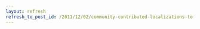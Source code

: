 ```yaml
---
layout: refresh
refresh_to_post_id: /2011/12/02/community-contributed-localizations-to-be-bundled-in-jenkins-1-443
---
```

